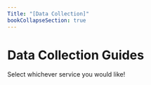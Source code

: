 ```yaml
---
Title: "[Data Collection]"
bookCollapseSection: true
---
```


# Data Collection Guides

Select whichever service you would like!